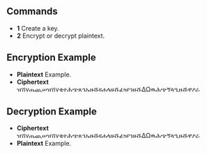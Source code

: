 ## Commands
- **1** Create a key.
- **2** Encrypt or decrypt plaintext.

## Encryption Example
- **Plaintext** Example.
- **Ciphertext** ዝሽνጤጪሠዝሽνቂተሕጭጸኅኡዙሹዩሐላዙሹፊዡኀዙሹΔΩዉሕጭኝጳዒዙሹዋዖራ

## Decryption Example
- **Ciphertext** ዝሽνጤጪሠዝሽνቂተሕጭጸኅኡዙሹዩሐላዙሹፊዡኀዙሹΔΩዉሕጭኝጳዒዙሹዋዖራ
- **Plaintext** Example.
